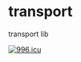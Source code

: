 # transport
transport lib

[![996.icu](https://img.shields.io/badge/link-996.icu-red.svg)](https://996.icu)
